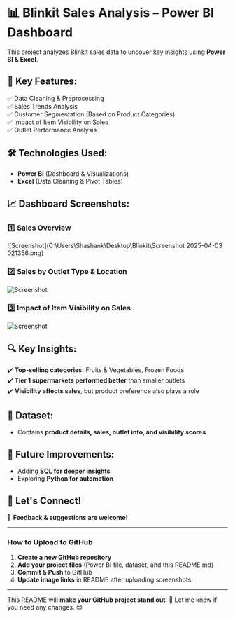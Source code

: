 # 📊 Blinkit Sales Analysis – Power BI Dashboard

This project analyzes Blinkit sales data to uncover key insights using **Power BI & Excel**.

## 📌 Key Features:
✅ Data Cleaning & Preprocessing  
✅ Sales Trends Analysis  
✅ Customer Segmentation (Based on Product Categories)  
✅ Impact of Item Visibility on Sales  
✅ Outlet Performance Analysis  

## 🛠️ Technologies Used:
- **Power BI** (Dashboard & Visualizations)  
- **Excel** (Data Cleaning & Pivot Tables)  

## 📈 Dashboard Screenshots:
### **1️⃣ Sales Overview**
![Screenshot](C:\Users\Shashank\Desktop\Blinkit\Screenshot 2025-04-03 021356.png)

### **2️⃣ Sales by Outlet Type & Location**
![Screenshot](link_to_image)

### **3️⃣ Impact of Item Visibility on Sales**
![Screenshot](link_to_image)

## 🔍 Key Insights:
✔️ **Top-selling categories:** Fruits & Vegetables, Frozen Foods  
✔️ **Tier 1 supermarkets performed better** than smaller outlets  
✔️ **Visibility affects sales**, but product preference also plays a role  

## 📂 Dataset:
- Contains **product details, sales, outlet info, and visibility scores**.  

## 🎯 Future Improvements:
- Adding **SQL for deeper insights**  
- Exploring **Python for automation**  

## 📢 Let's Connect!
💬 **Feedback & suggestions are welcome!**  

---

### **How to Upload to GitHub**
1. **Create a new GitHub repository**  
2. **Add your project files** (Power BI file, dataset, and this README.md)  
3. **Commit & Push** to GitHub  
4. **Update image links** in README after uploading screenshots  

---

This README will **make your GitHub project stand out**! 🚀 Let me know if you need any changes. 😊  
